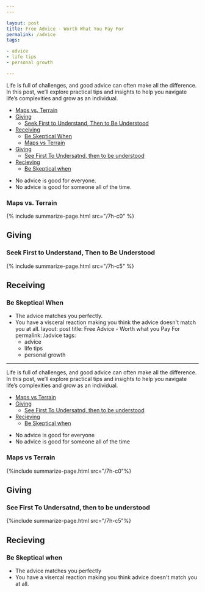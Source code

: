 ```yaml
---
---

layout: post
title: Free Advice - Worth What You Pay For
permalink: /advice
tags:

- advice
- life tips
- personal growth

---
```


Life is full of challenges, and good advice can often make all the difference. In this post, we’ll explore practical tips and insights to help you navigate life’s complexities and grow as an individual.

<!-- prettier-ignore-start -->
<!-- vim-markdown-toc-start -->

- [Maps vs. Terrain](#maps-vs-terrain)
- [Giving](#giving)
  - [Seek First to Understand, Then to Be Understood](#seek-first-to-understand-then-to-be-understood)
- [Receiving](#receiving)
  - [Be Skeptical When](#be-skeptical-when)
  - [Maps  vs Terrain](#maps--vs-terrain)
- [Giving](#giving-1)
  - [See First To Undersatnd, then to be understood](#see-first-to-undersatnd-then-to-be-understood)
- [Recieving](#recieving)
  - [Be Skeptical when](#be-skeptical-when-1)

<!-- vim-markdown-toc-end -->
<!-- prettier-ignore-end -->

- No advice is good for everyone.
- No advice is good for someone all of the time.

### Maps vs. Terrain

{% include summarize-page.html src="/7h-c0" %}

## Giving

### Seek First to Understand, Then to Be Understood

{% include summarize-page.html src="/7h-c5" %}

## Receiving

### Be Skeptical When

- The advice matches you perfectly.
- You have a visceral reaction making you think the advice doesn't match you at all.
  layout: post
  title: Free Advice - Worth what you Pay For
  permalink: /advice
  tags:
  - advice
  - life tips
  - personal growth

---

Life is full of challenges, and good advice can often make all the difference. In this post, we’ll explore practical tips and insights to help you navigate life’s complexities and grow as an individual.

<!-- prettier-ignore-start -->
<!-- vim-markdown-toc-start -->

- [Maps  vs Terrain](#maps--vs-terrain)
- [Giving](#giving)
  - [See First To Undersatnd, then to be understood](#see-first-to-undersatnd-then-to-be-understood)
- [Recieving](#recieving)
  - [Be Skeptical when](#be-skeptical-when)

<!-- vim-markdown-toc-end -->
<!-- prettier-ignore-end -->

- No advice is good for everyone
- No advice is good for someone all of the time

### Maps vs Terrain

{%include summarize-page.html src="/7h-c0"%}

## Giving

### See First To Undersatnd, then to be understood

{%include summarize-page.html src="/7h-c5"%}

## Recieving

### Be Skeptical when

- The advice matches you perfectly
- You have a visercal reaction making you think advice doesn't match you at all.

